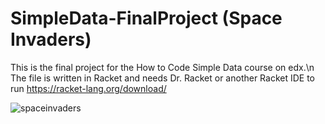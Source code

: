 # SimpleData-FinalProject (Space Invaders)
This is the final project for the How to Code Simple Data course on edx.\n
The file is written in Racket and needs Dr. Racket or another Racket IDE to run
https://racket-lang.org/download/

![spaceinvaders](https://user-images.githubusercontent.com/111573910/233703043-2b29f169-5e35-4616-b53a-40d7896afc7b.gif)
